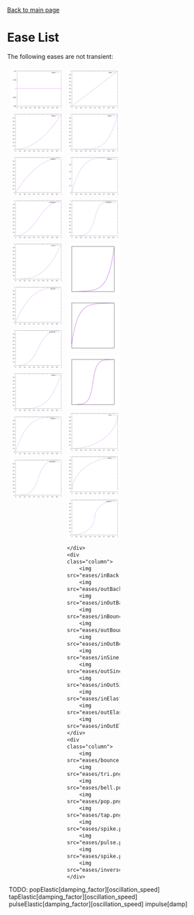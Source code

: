 [Back to main page](..)
# Ease List
The following eases are not transient:
<style>
.row {
  display: flex;
  flex-wrap: wrap;
  padding: 0 4px;
}

/* Create four equal columns that sits next to each other */
.column {
  flex: 25%;
  max-width: 25%;
  padding: 0 4px;
}

.column img {
  margin-top: 8px;
  vertical-align: middle;
  width: 100%;
}

/* Responsive layout - makes a two column-layout instead of four columns */
@media screen and (max-width: 800px) {
  .column {
    flex: 50%;
    max-width: 50%;
  }
}

/* Responsive layout - makes the two columns stack on top of each other instead of next to each other */
@media screen and (max-width: 600px) {
  .column {
    flex: 100%;
    max-width: 100%;
  }
}
</style>
<div class="row">
	<div class="column">
		<img src="eases/instant.png"/>
		<img src="eases/inQuad.png"/>
		<img src="eases/outQuad.png"/>
		<img src="eases/inOutQuad.png"/>
		<img src="eases/inCubic.png"/>
		<img src="eases/outCubic.png"/>
		<img src="eases/inOutCubic.png"/>
		<img src="eases/inQuart.png"/>
		<img src="eases/outQuart.png"/>
		<img src="eases/inOutQuart.png"/>
	</div>
	<div class="column">
		<img src="eases/linear.png"/>
		<img src="eases/inQuint.png"/>
		<img src="eases/outQuint.png"/>
		<img src="eases/inOutQuint.png"/>
		<img src="eases/inExpo.png"/>
		<img src="eases/outExpo.png"/>
		<img src="eases/inOutExpo.png"/>
		<img src="eases/inCirc.png"/>
		<img src="eases/outCirc.png"/>
		<img src="eases/inOutCirc.png"/>

	</div>
	<div class="column">
		<img src="eases/inBack.png"/>
		<img src="eases/outBack.png"/>
		<img src="eases/inOutBack.png"/>
		<img src="eases/inBounce.png"/>
		<img src="eases/outBounce.png"/>
		<img src="eases/inOutBounce.png"/>
		<img src="eases/inSine.png"/>
		<img src="eases/outSine.png"/>
		<img src="eases/inOutSine.png"/>
		<img src="eases/inElastic.png"/>
		<img src="eases/outElastic.png"/>
		<img src="eases/inOutElastic.png"/>
	</div>
	<div class="column">
		<img src="eases/bounce.png"/>
		<img src="eases/tri.png"/>
		<img src="eases/bell.png"/>
		<img src="eases/pop.png"/>
		<img src="eases/tap.png"/>
		<img src="eases/spike.png"/>
		<img src="eases/pulse.png"/>
		<img src="eases/spike.png"/>
		<img src="eases/inverse.png"/>
	</div>
</div>
TODO:
popElastic[damping_factor][oscillation_speed]
tapElastic[damping_factor][oscillation_speed]
pulseElastic[damping_factor][oscillation_speed]
impulse[damp]
